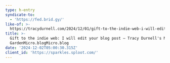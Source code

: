 ```yaml
---
type: h-entry
syndicate-to:
  - 'https://fed.brid.gy/'
like-of: >-
  https://tracydurnell.com/2024/12/01/gift-to-the-indie-web-i-will-edit-your-blog-post/
title: >-
  Gift to the indie web: I will edit your blog post – Tracy Durnell's Mind
  GardenMicro.blogMicro.blog
date: '2024-12-02T05:00:30.315Z'
client_id: 'https://sparkles.sploot.com/'
---
```


